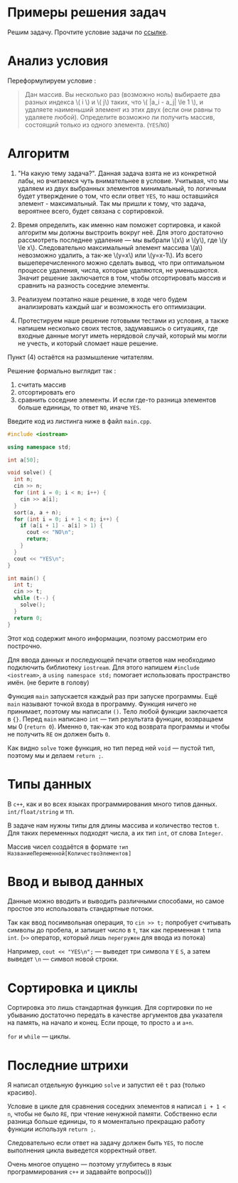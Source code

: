 # Примеры решения задач

Решим задачу. Прочтите условие задачи по [ссылке](https://codeforces.com/contest/1399/problem/A).

Анализ условия
===

Переформулируем условие :

> Дан массив. Вы несколько раз (возможно ноль) выбираете два разных индекса \\( i \\) и \\( j\\) таких, что \\( |a_i - a_j| \le 1 \\), и удаляете наименьший элемент из этих двух (если они равны то удаляете любой). Определите возможно ли получить массив, состоящий только из одного элемента. (`YES`/`NO`)

Алгоритм
===

1. "На какую тему задача?". Данная задача взята не из конкретной лабы, но вчитаемся чуть внимательнее в условие. 
Учитывая, что мы удаляем из двух выбранных элементов минимальный, то логичным будет утверждение о том, что если ответ `YES`, то наш оставшийся элемент - максимальный.
Так мы пришли к тому, что задача, вероятнее всего, будет связана с сортировкой.
2. Время определить, как именно нам поможет сортировка, и какой алгоритм мы должны выстроить вокруг неё. Для этого достаточно рассмотреть последнее удаление — мы выбрали \\(x\\) и \\(y\\), где \\(y \le x\\). Следовательно максимальный элемент массива \\(a\\) невозможно удалить, а так-же \\(y=x\\) или \\(y=x-1\\). Из всего вышеперечисленного можно сделать вывод, что при оптимальном процессе удаления, числа, которые удаляются, не уменьшаются. Значит решение заключается в том, чтобы отсортировать массив и сравнить на разность соседние элементы.
3. Реализуем поэтапно наше решение, в ходе чего будем анализировать каждый шаг и возможность его оптимизации.

4. Протестируем наше решение готовыми тестами из условия, а также напишем несколько своих тестов, задумавшись о ситуациях, где входные данные могут иметь нерядовой случай, который мы могли не учесть, и который сломает наше решение.

Пункт (4) остаётся на размышление читателям.

Решение формально выглядит так :
1. считать массив
2. отсортировать его
3. сравнить соседние элементы. И если где-то разница элементов больше единицы, то ответ `NO`, иначе `YES`.

Введите код из листинга ниже в файл `main.cpp`.

```cpp
#include <iostream>

using namespace std;

int a[50];

void solve() {
  int n;
  cin >> n;
  for (int i = 0; i < n; i++) {
    cin >> a[i];
  }
  sort(a, a + n);
  for (int i = 0; i + 1 < n; i++) {
    if (a[i + 1] - a[i] > 1) {
      cout << "NO\n";
      return;
    }
  }
  cout << "YES\n";
}

int main() {
  int t;
  cin >> t;
  while (t--) {
    solve();
  }
  return 0;
}
```

Этот код содержит много информации, поэтому рассмотрим его построчно. 

Для ввода данных и последующей печати ответов нам необходимо подключить библиотеку `iostream`. Для этого напишем `#include <iostream>`, а `using namespace std;` помогает использовать пространство имён. (не берите в голову)

Функция `main` запускается каждый раз при запуске программы. Ещё `main` называют точкой входа в программу. Функция ничего не принимает, поэтому мы написали `()`. Тело любой функции заключается в `{}`. Перед `main` написано `int` &mdash; тип результата функции, возвращаем мы 0 (`return 0`). Именно `0`, так-как это код возврата программы и чтобы не получить `RE` он должен быть `0`.

Как видно `solve` тоже функция, но тип перед ней `void` &mdash; пустой тип, поэтому мы и делаем `return ;`.

Типы данных
===

В `c++`, как и во всех языках программирования много типов данных. `int/float/string` и тп.

В задаче нам нужны типы для длины массива и количество тестов `t`. Для таких переменных подходят числа, а их тип `int`, от слова `Integer`.

Массив чисел создаётся в формате `тип НазваниеПеременной[КоличествоЭлементов]`

Ввод и вывод данных
===

Данные можно вводить и выводить различными способами, но самое простое это использовать стандартные потоки.

Так как ввод посимвольная операция, то `cin >> t;` попробует считывать символы до пробела, и запишет число в `t`, так как переменная `t` типа `int`. (`>>` оператор, который лишь `перегружен` для ввода из потока)
 
Например, `cout << "YES\n";` &mdash; выведет три символа `Y` `E` `S`, а затем выведет `\n` &mdash; символ новой строки. 

Сортировка и циклы
===

Сортировка это лишь стандартная функция. Для сортировки по не убыванию достаточно передать в качестве аргументов два указателя на память, на начало и конец. Если проще, то просто `a` и `a+n`.

`for` и `while` &mdash; циклы.

Последние штрихи
===

Я написал отдельную функцию `solve` и запустил её `t` раз (только красиво). 

Условие в цикле для сравнения соседних элементов я написал `i + 1 < n`, чтобы не было `RE`, при чтение ненужной памяти. Собственно если разница больше единицы, то я моментально прекращаю работу функции используя `return ;`.

Следовательно если ответ на задачу должен быть `YES`, то после выполнения цикла выведется корректный ответ.

Очень многое опущено &mdash; поэтому углубитесь в язык программирования `c++` и задавайте вопросы)))
